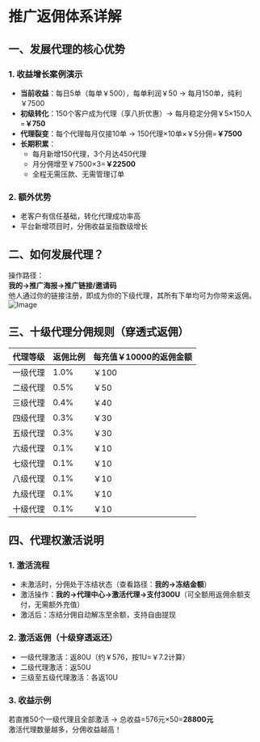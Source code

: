 # 推广返佣体系详解

## 一、发展代理的核心优势
### 1. 收益增长案例演示
- **当前收益**：每日5单（每单￥500），每单利润￥50 → 每月150单，纯利￥7500
- **初级转化**：150个客户成为代理（享八折优惠）→ 每月稳定分佣￥5×150人=**￥750**
- **代理裂变**：每个代理每月仅接10单 → 150代理×10单×￥5分佣=**￥7500**
- **长期积累**：
  - 每月新增150代理，3个月达450代理
  - 月分佣增至￥7500×3=**￥22500**
  - 全程无需压款、无需管理订单

### 2. 额外优势
- 老客户有信任基础，转化代理成功率高
- 平台新增项目时，分佣收益呈指数级增长


## 二、如何发展代理？
操作路径：  
**我的→推广海报→推广链接/邀请码**  
他人通过你的链接注册，即成为你的下级代理，其所有下单均可为你带来返佣。
![Image](https://github.com/user-attachments/assets/0afc444c-a1ee-4f96-a981-be190c01a8cb)

## 三、十级代理分佣规则（穿透式返佣）
| 代理等级 | 返佣比例 | 每充值￥10000的返佣金额 |
|----------|----------|--------------------------|
| 一级代理 | 1.0%     | ￥100                     |
| 二级代理 | 0.5%     | ￥50                      |
| 三级代理 | 0.4%     | ￥40                      |
| 四级代理 | 0.3%     | ￥30                      |
| 五级代理 | 0.3%     | ￥30                      |
| 六级代理 | 0.1%     | ￥10                      |
| 七级代理 | 0.1%     | ￥10                      |
| 八级代理 | 0.1%     | ￥10                      |
| 九级代理 | 0.1%     | ￥10                      |
| 十级代理 | 0.1%     | ￥10                      |


## 四、代理权激活说明
### 1. 激活流程
- 未激活时，分佣处于冻结状态（查看路径：**我的→冻结金额**）
- 激活操作：**我的→代理中心→激活代理→支付300U**（可全额用返佣余额支付，无需额外充值）
- 激活后：冻结分佣自动解冻至余额，支持自由提现

### 2. 激活返佣（十级穿透返还）
- 一级代理激活：返80U（约￥576，按1U=￥7.2计算）
- 二级代理激活：返50U
- 三级至五级代理激活：各返10U

### 3. 收益示例
若直推50个一级代理且全部激活 → 总收益=576元×50=**28800元**  
激活代理数量越多，分佣收益越高！